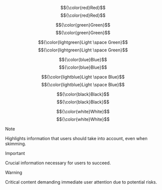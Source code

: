 $${\color{red}Red}$$	$${\color{red}Red}$$  

$${\color{green}Green}$$	$${\color{green}Green}$$  

$${\color{lightgreen}Light \space Green}$$	$${\color{lightgreen}Light \space Green}$$  

$${\color{blue}Blue}$$	$${\color{blue}Blue}$$   

$${\color{lightblue}Light \space Blue}$$	$${\color{lightblue}Light \space Blue}$$  

$${\color{black}Black}$$	$${\color{black}Black}$$  


$${\color{white}White}$$	$${\color{white}White}$$  


> [!NOTE]  
> Highlights information that users should take into account, even when skimming.

> [!IMPORTANT]  
> Crucial information necessary for users to succeed.

> [!WARNING]  
> Critical content demanding immediate user attention due to potential risks.
